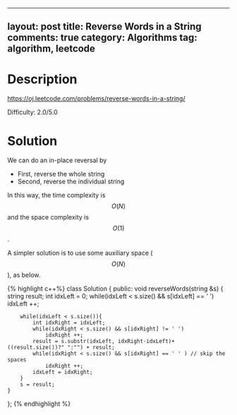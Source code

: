 
---
layout: post
title: Reverse Words in a String 
comments: true
category: Algorithms
tag: algorithm, leetcode
---


# Description

https://oj.leetcode.com/problems/reverse-words-in-a-string/

Difficulty: 2.0/5.0


# Solution

We can do an in-place reversal by

- First, reverse the whole string
- Second, reverse the individual string

In this way, the time complexity is $$O(N)$$ and the space complexity is $$O(1)$$. 

A simpler solution is to use some auxiliary space ($$O(N)$$), as below.

{% highlight c++%}
class Solution {
public:
	void reverseWords(string &s) {
		string result;
		int idxLeft = 0;
		while(idxLeft < s.size() && s[idxLeft] == ' ')
			idxLeft ++;

		while(idxLeft < s.size()){
			int idxRight = idxLeft;
			while(idxRight < s.size() && s[idxRight] != ' ')
				idxRight ++;
			result = s.substr(idxLeft, idxRight-idxLeft)+ ((result.size())?" ":"") + result;
			while(idxRight < s.size() && s[idxRight] == ' ' ) // skip the spaces
				idxRight ++;
			idxLeft = idxRight;
		}
		s = result;
	}
};
{% endhighlight %}
